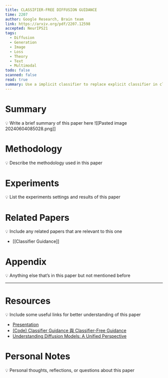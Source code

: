 ```yaml
---
title: CLASSIFIER-FREE DIFFUSION GUIDANCE
time: 2207
author: Google Research, Brain team
link: https://arxiv.org/pdf/2207.12598
accepted: NeurIPS21
tags:
  - Diffusion
  - Generation
  - Image
  - Loss
  - Theory
  - Text
  - Multimodal
todo: false
scanned: false
read: true
summary: Use a implicit classifier to replace explicit classifier in classifier guidance of diffusion models.
---
```

# Summary
💡 Write a brief summary of this paper here
![[Pasted image 20240604085028.png]]
# Methodology
💡 Describe the methodology used in this paper

# Experiments
💡 List the experiments settings and results of this paper

# Related Papers
💡 Include any related papers that are relevant to this one
- [[Classifier Guidance]]
# Appendix
💡 Anything else that’s in this paper but not mentioned before

---
# Resources
💡 Include some useful links for better understanding of this paper
- [Presentation](https://docs.google.com/presentation/d/1IKxbVR9TUm9X302qxUZTa3nbIS4B8MRcVYBKKoHCSHM/edit#slide=id.p)
- [(Code) Classifier Guidance 與 Classifier-Free Guidance](https://blog.csdn.net/weixin_44966641/article/details/134973550)
- [Understanding Diffusion Models: A Unified Perspective](https://arxiv.org/pdf/2208.11970)

# Personal Notes
💡 Personal thoughts, reflections, or questions about this paper